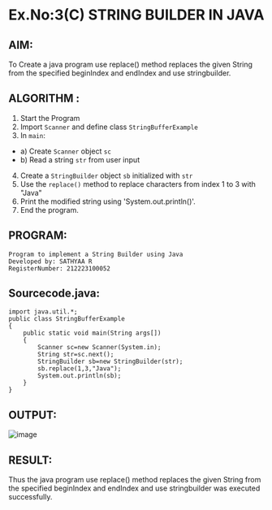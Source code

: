 # Ex.No:3(C)    STRING BUILDER IN JAVA

## AIM:
To Create a java program use replace() method replaces the given String from the specified beginIndex and endIndex and use stringbuilder.

## ALGORITHM :
1.  Start the Program
2.	Import `Scanner` and define class `StringBufferExample`
3.	In `main`:
-	a) Create `Scanner` object `sc`
-	b) Read a string `str` from user input
4.	Create a `StringBuilder` object `sb` initialized with `str`
5.	Use the `replace()` method to replace characters from index 1 to 3 with "Java"
6.	Print the modified string using 'System.out.println()'.
7.	End the program.



## PROGRAM:
```
Program to implement a String Builder using Java
Developed by: SATHYAA R
RegisterNumber: 212223100052
```

## Sourcecode.java:

```
import java.util.*;
public class StringBufferExample
{  
    public static void main(String args[])
    { 
        Scanner sc=new Scanner(System.in);
        String str=sc.next();
        StringBuilder sb=new StringBuilder(str);
        sb.replace(1,3,"Java");  
        System.out.println(sb); 
    }  
}  
```


## OUTPUT:

![image](https://github.com/user-attachments/assets/aea73121-8f08-405f-b3c5-857c886fbfee)


## RESULT:
Thus the java program use replace() method replaces the given String from the specified beginIndex and endIndex and use stringbuilder was executed successfully.
